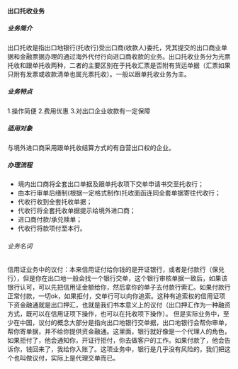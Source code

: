 #### 出口托收业务
##### 业务简介
出口托收是指出口地银行(托收行)受出口商(收款人)委托，凭其提交的出口商业单据和金融票据办理的通过海外代付行向进口商收款的业务。出口托收业务分为光票托收和跟单托收两种，二者的主要区别在于托收汇票是否附有货运单据（汇票如果只附有发票或收款清单也属光票托收）。一般以跟单托收业务为主。
##### 业务特点
1.操作简便 2.费用优惠 3.对出口企业收款有一定保障
##### 适用对象
与境外进口商采用跟单托收结算方式的有自营出口权的企业。
##### 办理流程
* 境内出口商将全套出口单据及跟单托收项下交单申请书交至托收行；
* 由本行审单后缮制(根据一定格式制作)托收面函连同全套单据寄往代收行；
* 代收行收到全套托收单据；
* 代收行将全套托收单据提示给境外进口商；
* 进口商付款/承兑赎单；
* 代收行将款项付至本行。
###### 业务名词
信用证业务中的议付：本来信用证付给你钱的是开证银行，或者是付款行（保兑行），但是你在出口地一般会找一个银行交单，这个银行审核单据一致后，如果该银行认可，可以先把信用证金额给你，然后拿你的单子去付款行索汇。如果付款行正常付款，一切ok，如果拒付，交单行可以向你追索。这种有追索权的信用证项下资金融通就是出口押汇，也就是我们书本意义上的议付（出口押汇作为一种融资方式，既可以在信用证项下操作，也可以在托收项下操作）。
但是实际业务中，至少在中国，议付的概念大部分是指向出口地银行交单据，出口地银行会帮你审单，帮你寄单据，并不给你提供资金融通。这里面，银行就好像是一个代理人的角色，如果拒付了，他会通知你，开证行拒付，你去做客户的工作。如果付款了，他会告诉你，钱回来了，我给你入账了。这项业务中，银行是几乎没有风险的，我们把这个也叫做议付，实际上是代理交单而已。
